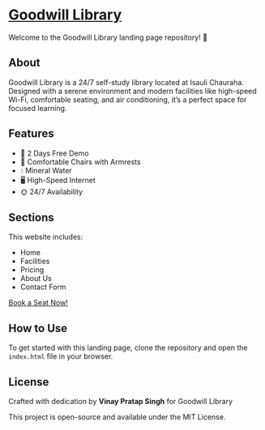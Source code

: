  <div class="header">
       <a href="https://vinay25800.github.io/Goodwill_Library/"> <h1 style = "font-style:none">Goodwill Library</h1></a>
        <p>Welcome to the Goodwill Library landing page repository! 🌟</p>
    </div>

   <div class="section">
        <h2>About</h2>
        <p>Goodwill Library is a 24/7 self-study library located at Isauli Chauraha. Designed with a serene environment and modern facilities like high-speed Wi-Fi, comfortable seating, and air conditioning, it’s a perfect space for focused learning.</p>
    </div>

   <div class="section">
        <h2>Features</h2>
        <ul>
            <li>🎉 2 Days Free Demo</li>
            <li>💺 Comfortable Chairs with Armrests</li>
            <li>💧 Mineral Water</li>
            <li>🖥️ High-Speed Internet</li>
            <li>🌞 24/7 Availability</li>
        </ul>
    </div>

   <div class="section">
        <h2>Sections</h2>
        <p>This website includes:</p>
        <ul>
            <li>Home</li>
            <li>Facilities</li>
            <li>Pricing</li>
            <li>About Us</li>
            <li>Contact Form</li>
        </ul>
        <a class="button" href=”tel:9917754593“>Book a Seat Now!</a>
    </div>

  <div class="section">
        <h2>How to Use</h2>
        <p>To get started with this landing page, clone the repository and open the <code>index.html</code> file in your browser.</p>
    </div>

  <div class="section">
        <h2>License</h2>
        <p>Crafted with dedication by <b>Vinay Pratap Singh</b> for Goodwill Library</p>
        <p>This project is open-source and available under the MIT License.</p>
    </div>

